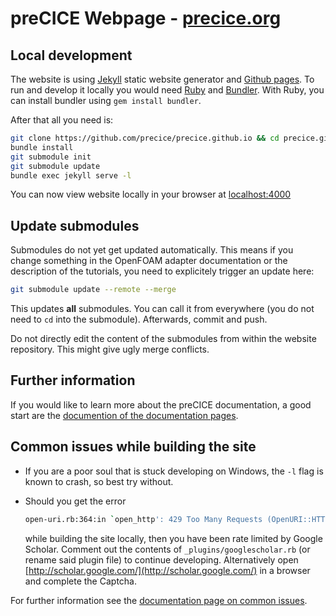 # preCICE Webpage - [precice.org](https://precice.org/)

## Local development

The website is using [Jekyll](https://jekyllrb.com/) static website generator and [Github pages](https://pages.github.com/).
To run and develop it locally you would need [Ruby](https://www.ruby-lang.org/en/) and [Bundler](https://bundler.io/).
With Ruby, you can install bundler using `gem install bundler`.

After that all you need is:

```bash
git clone https://github.com/precice/precice.github.io && cd precice.github.io
bundle install
git submodule init
git submodule update
bundle exec jekyll serve -l
```

You can now view website locally in your browser at [localhost:4000](http://localhost:4000)

## Update submodules

Submodules do not yet get updated automatically. This means if you change something in the OpenFOAM adapter documentation or the description of the tutorials, you need to explicitely trigger an update here:

```bash
git submodule update --remote --merge
```

This updates **all** submodules. You can call it from everywhere (you do not need to `cd` into the submodule).
Afterwards, commit and push.

Do not directly edit the content of the submodules from within the website repository. This might give ugly merge conflicts.

## Further information

If you would like to learn more about the preCICE documentation, a good start are the [documention of the documentation pages](https://precice.org/docs-meta-overview.html).

## Common issues while building the site

* If you are a poor soul that is stuck developing on Windows, the `-l` flag is known to crash, so best try without.

* Should you get the error

    ```bash
    open-uri.rb:364:in `open_http': 429 Too Many Requests (OpenURI::HTTPError)
    ```

    while building the site locally, then you have been rate limited by Google Scholar. Comment out the contents of `_plugins/googlescholar.rb` (or rename said plugin file) to continue developing. Alternatively open [http://scholar.google.com/](http://scholar.google.com/) in a browser and complete the Captcha.

For further information see the [documentation page on common issues](https://precice.org/docs-meta-common-issues.html).
